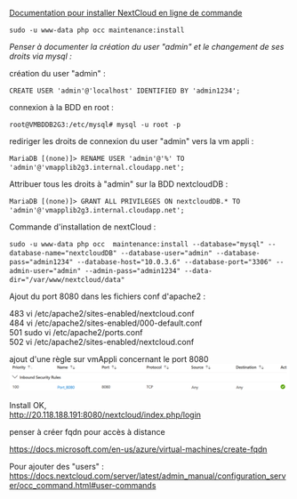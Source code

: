 [Documentation pour installer NextCloud en ligne de commande](https://docs.nextcloud.com/server/latest/admin_manual/configuration_server/occ_command.html#command-line-installation-label)  

```console
sudo -u www-data php occ maintenance:install 
```

*Penser à documenter la création du user "admin" et le changement de ses droits via mysql :*

création du user "admin" :  
```console
CREATE USER 'admin'@'localhost' IDENTIFIED BY 'admin1234';
```

connexion à la BDD en root :  
```console
root@VMBDDB2G3:/etc/mysql# mysql -u root -p 
```

rediriger les droits de connexion du user "admin" vers la vm appli :  
```console
MariaDB [(none)]> RENAME USER 'admin'@'%' TO 'admin'@'vmapplib2g3.internal.cloudapp.net';
```
Attribuer tous les droits à "admin" sur la BDD nextcloudDB :  
```console 
MariaDB [(none)]> GRANT ALL PRIVILEGES ON nextcloudDB.* TO 'admin'@'vmapplib2g3.internal.cloudapp.net';  
```

Commande d'installation de nextCloud :  

```console
sudo -u www-data php occ  maintenance:install --database="mysql" --database-name="nextcloudDB" --database-user="admin" --database-pass="admin1234" --database-host="10.0.3.6" --database-port="3306" --admin-user="admin" --admin-pass="admin1234" --data-dir="/var/www/nextcloud/data"                          
```

Ajout du port 8080 dans les fichiers conf d'apache2 :  

  483  vi /etc/apache2/sites-enabled/nextcloud.conf  
  484  vi /etc/apache2/sites-enabled/000-default.conf  
  501  sudo vi /etc/apache2/ports.conf  
  502  vi /etc/apache2/sites-enabled/nextcloud.conf  

ajout d'une règle sur vmAppli concernant le port 8080  
![addRule](https://github.com/simplon-lanloBaptiste/Brief2_groupe3/blob/af495c2a20c45b873641f511b99f7f96ac5d4271/IMG/PORTCHANGE/screen_8080_1_AddRule.png)  

Install OK,  
http://20.118.188.191:8080/nextcloud/index.php/login  

penser à créer fqdn pour accès à distance  

https://docs.microsoft.com/en-us/azure/virtual-machines/create-fqdn

Pour ajouter des "users" :  
https://docs.nextcloud.com/server/latest/admin_manual/configuration_server/occ_command.html#user-commands